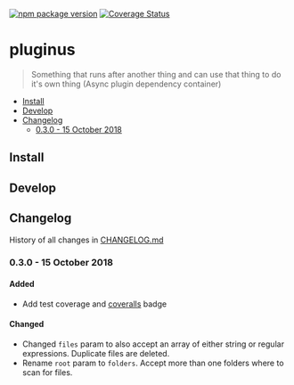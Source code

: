 
<!-- markdownlint-disable line-length -->
[![npm package version](https://badge.fury.io/js/%40asd14%2Fpluginus.svg)](https://badge.fury.io/js/%40asd14%2Fpluginus)
[![Coverage Status](https://coveralls.io/repos/github/asd14/pluginus/badge.svg)](https://coveralls.io/github/asd14/pluginus)

# pluginus

> Something that runs after another thing and can use that thing to do it's own thing (Async plugin dependency container)

<!-- MarkdownTOC levels="1,2,3" autolink="true" indent="  " -->

- [Install](#install)
- [Develop](#develop)
- [Changelog](#changelog)
  - [0.3.0 - 15 October 2018](#030---15-october-2018)

<!-- /MarkdownTOC -->

## Install

## Develop

## Changelog

History of all changes in [CHANGELOG.md](/CHANGELOG.md)

### 0.3.0 - 15 October 2018

#### Added

- Add test coverage and [coveralls](https://coveralls.io/github/asd14/pluginus) badge

#### Changed

- Changed `files` param to also accept an array of either string or regular expressions. Duplicate files are deleted.
- Rename `root` param to `folders`. Accept more than one folders where to scan for files.
